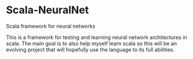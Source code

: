 Scala-NeuralNet
===============

Scala framework for neural networks

This is a framework for testing and learning neural network architectures in scala. The main goal is to also help myself learn scala so this will be an evolving project that will hopefully use the language to its full abilities.
